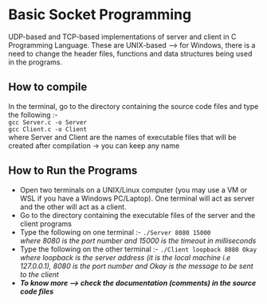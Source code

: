 # Basic Socket Programming #
UDP-based and TCP-based implementations of server and client in C Programming Language. These are UNIX-based --> for Windows, there is a need to change the header files, functions and data structures being used in the programs.
## How to compile ##
In the terminal, go to the directory containing the source code files and type the following :-   
``` gcc Server.c -o Server ```   
``` gcc Client.c -o Client ```   
where Server and Client are the names of executable files that will be created after compilation -> you can keep any name
## How to Run the Programs ##
* Open two terminals on a UNIX/Linux computer (you may use a VM or WSL if you have a Windows PC/Laptop). One terminal will act as server and the other will act as a client.  
* Go to the directory containing the executable files of the server and the client programs
* Type the following on one terminal :-         ``` ./Server 8080 15000 ```   
      _where 8080 is the port number and 15000 is the timeout in milliseconds_  
* Type the following on the other terminal :-     ``` ./Client loopback 8080 Okay ```    
      _where loopback is the server address (it is the local machine i.e 127.0.0.1), 8080 is the port number and Okay is the message to be sent to the client_   
* ___To know more --> check the documentation (comments) in the source code files___

